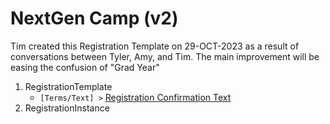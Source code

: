 # NextGen Camp (v2)

Tim created this Registration Template on 29-OCT-2023 as a result of conversations between Tyler, Amy, and Tim. The main improvement will be easing the confusion of "Grad Year"

1. RegistrationTemplate
   - `[Terms/Text] >` [Registration Confirmation Text](./01_RegistrationTemplate/RegistrationConfirmationText.lava)
2. RegistrationInstance